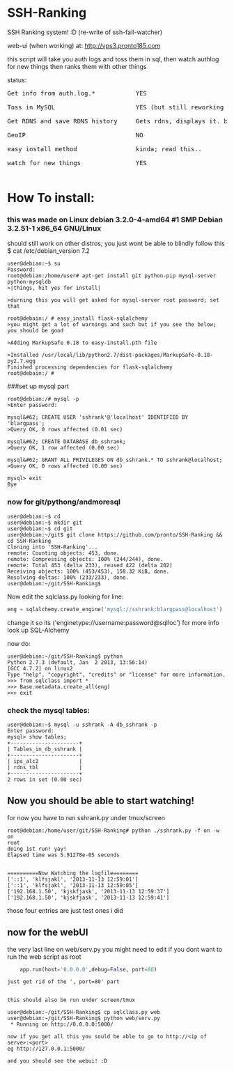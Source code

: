 SSH-Ranking
===========

SSH Ranking system! :D (re-write of ssh-fail-watcher)


web-ui (when working) at: http://vps3.pronto185.com

this script will take you auth logs and toss them in sql, then watch authlog for new things
then ranks them with other things

status:
<pre>
Get info from auth.log.*           YES

Toss in MySQL                      YES (but still reworking now DB works)

Get RDNS and save RDNS history     Gets rdns, displays it. but not history

GeoIP                              NO

easy install method                kinda; read this..

watch for new things               YES

</pre>

# How To install:
### this was made on Linux debian 3.2.0-4-amd64 #1 SMP Debian 3.2.51-1 x86_64 GNU/Linux
should still work on other distros; you just wont be able to blindly follow this
$ cat /etc/debian_version 
7.2
```
user@debian:~$ su
Password: 
root@debian:/home/user# apt-get install git python-pip mysql-server python-mysqldb 
>|things, hit yes for install|

>durning this you will get asked for mysql-server root password; set that 

root@debain:/ # easy_install flask-sqlalchemy
>you might get a lot of warnings and such but if you see the below; you should be good

>Adding MarkupSafe 0.18 to easy-install.pth file

>Installed /usr/local/lib/python2.7/dist-packages/MarkupSafe-0.18-py2.7.egg
Finished processing dependencies for flask-sqlalchemy
root@debain:/ # 
```


###set up mysql part

```
root@debian:/# mysql -p
>Enter password: 

mysql&#62; CREATE USER 'sshrank'@'localhost' IDENTIFIED BY 'blargpass';
>Query OK, 0 rows affected (0.01 sec)

mysql&#62; CREATE DATABASE db_sshrank;
>Query OK, 1 row affected (0.00 sec)

mysql&#62; GRANT ALL PRIVILEGES ON db_sshrank.* TO sshrank@localhost;
>Query OK, 0 rows affected (0.00 sec)

mysql> exit
Bye
```

### now for git/pythong/andmoresql

```
user@debian:~$ cd
user@debian:~$ mkdir git
user@debian:~$ cd git
user@debian:~/git$ git clone https://github.com/pronto/SSH-Ranking && cd SSH-Ranking
Cloning into 'SSH-Ranking'...
remote: Counting objects: 453, done.
remote: Compressing objects: 100% (244/244), done.
remote: Total 453 (delta 233), reused 422 (delta 202)
Receiving objects: 100% (453/453), 158.32 KiB, done.
Resolving deltas: 100% (233/233), done.
user@debian:~/git/SSH-Ranking$ 
```


Now edit the sqlclass.py
looking for line:
```python
eng = sqlalchemy.create_engine('mysql://sshrank:blargpass@localhost')
```
change it so its ('enginetype://username:password@sqlloc')  for more info look up SQL-Alchemy

now do:
```
user@debian:~/git/SSH-Ranking$ python
Python 2.7.3 (default, Jan  2 2013, 13:56:14) 
[GCC 4.7.2] on linux2
Type "help", "copyright", "credits" or "license" for more information.
>>> from sqlclass import *
>>> Base.metadata.create_all(eng)
>>> exit
```


### check the mysql tables:
```
user@debian:~$ mysql -u sshrank -A db_sshrank -p
Enter password: 
mysql> show tables;
+----------------------+
| Tables_in_db_sshrank |
+----------------------+
| ips_alc2             |
| rdns_tbl             |
+----------------------+
2 rows in set (0.00 sec)
```


## Now you should be able to start watching!
for now you have to run sshrank.py under tmux/screen
```
root@debian:/home/user/git/SSH-Ranking# python ./sshrank.py -f on -w on
root
doing 1st run! yay!
Elapsed time was 5.91278e-05 seconds


==========Now Watching the logfile========
['::1', 'klfsjakl', '2013-11-13 12:59:01']
['::1', 'klfsjakl', '2013-11-13 12:59:05']
['192.168.1.50', 'kjskfjask', '2013-11-13 12:59:37']
['192.168.1.50', 'kjskfjask', '2013-11-13 12:59:41']
```
those four entries are just test ones i did



## now for the webUI
the very last line on  web/serv.py you might need to edit if you dont want to run the web script as root
```python
    app.run(host='0.0.0.0',debug=False, port=80)
```


    just get rid of the ', port=80' part


    this should also be run under screen/tmux
```
user@debian:~/git/SSH-Ranking$ cp sqlclass.py web
user@debian:~/git/SSH-Ranking$ python web/serv.py 
 * Running on http://0.0.0.0:5000/
```

    now if you get all this you sould be able to go to http://<ip of serve>:<port>
    eg http://127.0.0.1:5000/

    and you should see the webui! :D 
